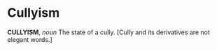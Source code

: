# Cullyism

**CULLYISM**, _noun_ The state of a cully. \[Cully and its derivatives are not elegant words.\]